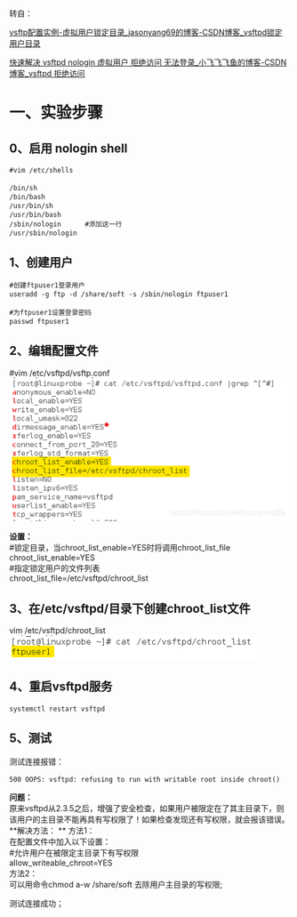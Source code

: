 ​

 转自：

[vsftp配置实例-虚拟用户锁定目录\_jasonyang69的博客-CSDN博客\_vsftpd锁定用户目录](https://blog.csdn.net/jasonyang69/article/details/111308641 "vsftp配置实例-虚拟用户锁定目录_jasonyang69的博客-CSDN博客_vsftpd锁定用户目录")

[快速解决 vsftpd nologin 虚拟用户 拒绝访问 无法登录\_小飞飞飞鱼的博客-CSDN博客\_vsftpd 拒绝访问](https://blog.csdn.net/sinat_35855737/article/details/104804565 "快速解决 vsftpd nologin 虚拟用户 拒绝访问 无法登录_小飞飞飞鱼的博客-CSDN博客_vsftpd 拒绝访问")

# 一、实验步骤

## 0、启用 nologin shell
~~~
#vim /etc/shells

/bin/sh  
/bin/bash  
/usr/bin/sh  
/usr/bin/bash  
/sbin/nologin      #添加这一行  
/usr/sbin/nologin  
 ~~~

  
## 1、创建用户

```
#创建ftpuser1登录用户
useradd -g ftp -d /share/soft -s /sbin/nologin ftpuser1

#为ftpuser1设置登录密码
passwd ftpuser1
```


## 2、编辑配置文件  
#vim /etc/vsftpd/vsftp.conf  
![在这里插入图片描述](vx_images/411723816236437.png)

**设置：**  
#锁定目录，当chroot\_list\_enable=YES时将调用chroot\_list\_file  
chroot\_list\_enable=YES  
#指定锁定用户的文件列表  
chroot\_list\_file=/etc/vsftpd/chroot\_list

## 3、在/etc/vsftpd/目录下创建chroot\_list文件  
vim /etc/vsftpd/chroot\_list  
![在这里插入图片描述](vx_images/408613816248570.png)

## 4、重启vsftpd服务

```
systemctl restart vsftpd
```

## 5、测试

测试连接报错：

```
500 OOPS: vsftpd: refusing to run with writable root inside chroot()
```

**问题：**  
原来vsftpd从2.3.5之后，增强了安全检查，如果用户被限定在了其主目录下，则该用户的主目录不能再具有写权限了！如果检查发现还有写权限，就会报该错误。  
**解决方法：  **
方法1：  
在配置文件中加入以下设置：  
#允许用户在被限定主目录下有写权限  
allow\_writeable\_chroot=YES  
方法2：  
可以用命令chmod a-w /share/soft 去除用户主目录的写权限;

测试连接成功；

​